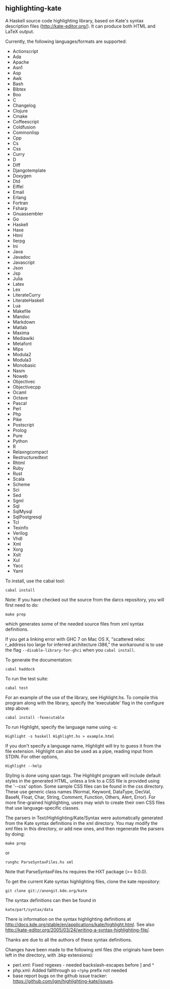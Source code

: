highlighting-kate
-----------------

A Haskell source code highlighting library, based
on Kate's syntax description files (http://kate-editor.org/).  It
can produce both HTML and LaTeX output.

Currently, the following languages/formats are supported:

- Actionscript
- Ada
- Apache
- Asn1
- Asp
- Awk
- Bash
- Bibtex
- Boo
- C
- Changelog
- Clojure
- Cmake
- Coffeescript
- Coldfusion
- Commonlisp
- Cpp
- Cs
- Css
- Curry
- D
- Diff
- Djangotemplate
- Doxygen
- Dtd
- Eiffel
- Email
- Erlang
- Fortran
- Fsharp
- Gnuassembler
- Go
- Haskell
- Haxe
- Html
- Ilerpg
- Ini
- Java
- Javadoc
- Javascript
- Json
- Jsp
- Julia
- Latex
- Lex
- LiterateCurry
- LiterateHaskell
- Lua
- Makefile
- Mandoc
- Markdown
- Matlab
- Maxima
- Mediawiki
- Metafont
- Mips
- Modula2
- Modula3
- Monobasic
- Nasm
- Noweb
- Objectivec
- Objectivecpp
- Ocaml
- Octave
- Pascal
- Perl
- Php
- Pike
- Postscript
- Prolog
- Pure
- Python
- R
- Relaxngcompact
- Restructuredtext
- Rhtml
- Ruby
- Rust
- Scala
- Scheme
- Sci
- Sed
- Sgml
- Sql
- SqlMysql
- SqlPostgresql
- Tcl
- Texinfo
- Verilog
- Vhdl
- Xml
- Xorg
- Xslt
- Xul
- Yacc
- Yaml

To install, use the cabal tool:

    cabal install

Note:  If you have checked out the source from the darcs repository,
you will first need to do:

    make prep

which generates some of the needed source files from xml syntax
definitions.

If you get a linking error with GHC 7 on Mac OS X, "scattered reloc r_address
too large for inferred architecture i386," the workaround is to use the flag
`--disable-library-for-ghci` when you `cabal install`.

To generate the documentation:

    cabal haddock

To run the test suite:

    cabal test

For an example of the use of the library, see Highlight.hs.
To compile this program along with the library, specify the 'executable'
flag in the configure step above:

    cabal install -fexecutable

To run Highlight, specify the language name using -s:

    Highlight -s haskell Highlight.hs > example.html

If you don't specify a language name, Highlight will try to guess it
from the file extension.  Highlight can also be used as a pipe, reading
input from STDIN.  For other options,

    Highlight --help

Styling is done using span tags.  The Highlight program will include
default styles in the generated HTML, unless a link to a CSS file is
provided using the '--css' option. Some sample CSS files can be found
in the css directory. These use generic class names (Normal, Keyword,
DataType, DecVal, BaseN, Float, Char, String, Comment, Function, Others,
Alert, Error). For more fine-grained highlighting, users may wish to
create their own CSS files that use language-specific classes.

The parsers in Text/Highlighting/Kate/Syntax were automatically generated
from the Kate syntax definitions in the xml directory. You may modify
the xml files in this directory, or add new ones, and then regenerate
the parsers by doing:

    make prep

or

    runghc ParseSyntaxFiles.hs xml

Note that ParseSyntaxFiles.hs requires the HXT package (>= 9.0.0).

To get the current Kate syntax highlighting files, clone the kate
repository:

    git clone git://anongit.kde.org/kate

The syntax definitions can then be found in

    kate/part/syntax/data

There is information on the syntax highlighting definitions at
<http://docs.kde.org/stable/en/applications/kate/highlight.html>.  See also
<http://kate-editor.org/2005/03/24/writing-a-syntax-highlighting-file/>.

Thanks are due to all the authors of these syntax definitions.

Changes have been made to the following xml files (the originals have
been left in the directory, with .bkp extensions):

- perl.xml:  Fixed regexes - needed backslash-escapes before ] and ^
- php.xml:  Added fallthrough so `<?php` prefix not needed
- base report bugs on the github issue tracker:
<https://github.com/jgm/highlighting-kate/issues>.

